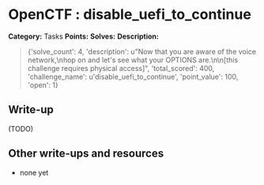 # OpenCTF : disable_uefi_to_continue

**Category:** Tasks
**Points:** 
**Solves:** 
**Description:**

> {'solve_count': 4, 'description': u"Now that you are aware of the voice network,\nhop on and let's see what your OPTIONS are.\n\n[this challenge requires physical access]", 'total_scored': 400, 'challenge_name': u'disable_uefi_to_continue', 'point_value': 100, 'open': 1}

## Write-up

(TODO)

## Other write-ups and resources

* none yet
